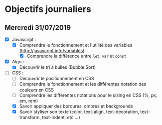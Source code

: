 # Objectifs journaliers

## Mercredi 31/07/2019


* [X] Javascript : 
  * [X] Comprendre le fonctionnement et l'utilité des variables (http://javascript.info/variables)
    * [X] Comprendre la différence entre `let`, `var` et `const`

* [X] Algo : 
  * [X] Découvrir le tri à bulles (Bubble Sort)

* [ ] CSS : 
  * [ ] Découvrir le positionnement en CSS
  * [ ] Comprendre le fonctionnement et les différentes notation des couleurs en CSS
  * [ ] Comprendre les différentes notations pour le sizing en CSS (%, px, em, rem)
  * [X] Savoir appliquer des bordures, ombres et backgrounds
  * [X] Savoir styliser son texte (color, text-align, text-decoration, text-transform, text-indent, etc …)
